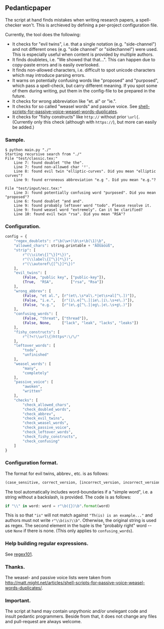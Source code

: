 ## Pedanticpaper

The script at hand finds mistakes when writing research papers, a spell-checker won't. This is archieved by defining a per-project configuration file.

Currently, the tool does the following:

* It checks for "evil twins", i.e. that a single notation (e.g. "side-channel") and not different ones (e.g. "side channel" or "sidechannel") were used. This is especially useful when content is provided by multiple authors.
* It finds doubletes, i.e. "We showed that that...". This can happen due to copy-paste errors and is easily overlooked.
* It finds non-allowed characters, i.e. difficult to spot unicode characters which may introduce parsing errors.
* It warns on potentially confusing words like "proposed" and "purposed", which pass a spell-check, but carry different meaning. If you spot some of them during writing, put them in the config-file to be prepared in the future.
* It checks for wrong abbreviation like "et. al" or "ie.".
* It checks for so called "weasel words" and passive voice. See [shell-scripts-for-passive-voice-weasel-words-duplicates](http://matt.might.net/articles/shell-scripts-for-passive-voice-weasel-words-duplicates/).
* It checks for "fishy constructs" like `http://` without prior `\url{`. (Currently only this check (although with `https://`), but more can easily be added.)

### Sample.

```
$ python main.py "./"
Starting recursive search from "./"
File "test/classic.tex:"
	Line 7: found doublet "the the".
	Line 7: found non-allowed char '²'.
	Line 8: found evil twin "elliptic-curves". Did you mean "elliptic curves"?
	Line 9: found erroneous abbreviation "e.g ". Did you mean "e.g."?

File "test/input/ecc.tex:"
	Line 3: found potentially confusing word "purposed". Did you mean "proposed"?
	Line 6: found doublet "and and".
	Line 9: found probably leftover word "todo". Please resolve it.
	Line 9: found weasel word "extremely". Can it be clarified?
	Line 10: found evil twin "rsa". Did you mean "RSA"?
```

### Configuration.

```Python
config = {
    "regex_doublets": r"\b(\w+)\b\s+\b(\1)\b",
    "allowed_chars": string.printable + "ÄÖÜäöüß",
    "strip": [
        r"(\\cite\{[^\}]*\})",
        r"(\\label\{[^\}]*\})",
        r"(\\autoref\{[^\}]*\})"
    ],
    "evil_twins": [
        (False, "public key", ["public-key"]),
        (True,  "RSA",        ["rsa", "Rsa"])
    ],
    "wrong_abbrev": [
        (False, "et al.", [r"(et\.\s*al\.*|et\s+al[^\.])"]),
        (False, "i.e.",   [r"(i\.e[^\.]|ie\.|i\.\s+e\.)"]),
        (False, "e.g.",   [r"(e\.g[^\.]|eg\.|e\.\s+g\.)"])
    ],
    "confusing_words": [
        (False, "threat", ["thread"]),
        (False, None,     ["lack", "leak", "lacks", "leaks"])
    ],
    "fishy_constructs": [
        r"(?<!\\url\{)https*:\/\/"
    ],
    "leftover_words": [
        "todo",
        "unfinished"
    ],
    "weasel_words": [
        "many",
        "completely"
    ],
    "passive_voice": [
        "awoken",
        "written"
    ],
    "checks": [
        "check_allowed_chars",
        "check_doubled_words",
        "check_abbrev",
        "check_evil_twins",
        "check_weasel_words",
        "check_passive_voice",
        "check_leftover_words",
        "check_fishy_constructs",
        "check_confusing"
    ]
}
```

### Configuration format.

The format for evil twins, abbrev., etc. is as follows:

```python
(case_sensitive, correct_version, [incorrect_version, incorrect_version, ...])
```

The tool automatically includes word-boundaries if a "simple word", i.e. a string without a backslash, is provided. The code is as follows:

```python
if "\\" in word: word = r"\b({})\b".format(word)
```

This is so that `"is"` will not match against `"Th(is) is an example..."` and authors must not write `r"\\b(is)\\b"`. Otherwise, the original string is used as regex. The second element in the tuple is the "probably right" word -- use `None` if there is none. (This only applies to `confusing_words`).

### Help building regular expressions.

See [regex101](https://regex101.com/).

### Thanks.

The weasel- and passive voice lists were taken from http://matt.might.net/articles/shell-scripts-for-passive-voice-weasel-words-duplicates/.

### Important.

The script at hand may contain unpythonic and/or unelegant code and insult pedantic programmers. Beside from that, it does not change any files and pull-request are always welcome.
